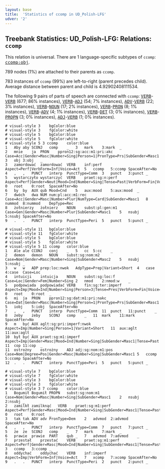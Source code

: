 ```yaml
---
layout: base
title:  'Statistics of ccomp in UD_Polish-LFG'
udver: '2'
---
```


## Treebank Statistics: UD_Polish-LFG: Relations: `ccomp`

This relation is universal.
There are 1 language-specific subtypes of `ccomp`: <tt><a href="pl_lfg-dep-ccomp-obj.html">ccomp:obj</a></tt>.

789 nodes (1%) are attached to their parents as `ccomp`.

783 instances of `ccomp` (99%) are left-to-right (parent precedes child).
Average distance between parent and child is 4.92902408111534.

The following 9 pairs of parts of speech are connected with `ccomp`: <tt><a href="pl_lfg-pos-VERB.html">VERB</a></tt>-<tt><a href="pl_lfg-pos-VERB.html">VERB</a></tt> (677; 86% instances), <tt><a href="pl_lfg-pos-VERB.html">VERB</a></tt>-<tt><a href="pl_lfg-pos-ADJ.html">ADJ</a></tt> (54; 7% instances), <tt><a href="pl_lfg-pos-ADV.html">ADV</a></tt>-<tt><a href="pl_lfg-pos-VERB.html">VERB</a></tt> (22; 3% instances), <tt><a href="pl_lfg-pos-VERB.html">VERB</a></tt>-<tt><a href="pl_lfg-pos-NOUN.html">NOUN</a></tt> (17; 2% instances), <tt><a href="pl_lfg-pos-VERB.html">VERB</a></tt>-<tt><a href="pl_lfg-pos-PRON.html">PRON</a></tt> (8; 1% instances), <tt><a href="pl_lfg-pos-VERB.html">VERB</a></tt>-<tt><a href="pl_lfg-pos-ADV.html">ADV</a></tt> (4; 1% instances), <tt><a href="pl_lfg-pos-VERB.html">VERB</a></tt>-<tt><a href="pl_lfg-pos-DET.html">DET</a></tt> (3; 0% instances), <tt><a href="pl_lfg-pos-VERB.html">VERB</a></tt>-<tt><a href="pl_lfg-pos-PROPN.html">PROPN</a></tt> (3; 0% instances), <tt><a href="pl_lfg-pos-ADJ.html">ADJ</a></tt>-<tt><a href="pl_lfg-pos-VERB.html">VERB</a></tt> (1; 0% instances).


~~~ conllu
# visual-style 3	bgColor:blue
# visual-style 3	fgColor:white
# visual-style 5	bgColor:blue
# visual-style 5	fgColor:white
# visual-style 5 3 ccomp	color:blue
1	Aby	aby	SCONJ	comp	_	3	mark	3:mark	_
2	mnie	ja	PRON	ppron12:sg:acc:m1:pri:akc	Case=Acc|Gender=Masc|Number=Sing|Person=1|PronType=Prs|SubGender=Masc1|Variant=Long	3	obj	3:obj	_
3	zamordować	zamordować	VERB	inf:perf	Aspect=Perf|VerbForm=Inf|Voice=Act	5	ccomp	5:ccomp	SpaceAfter=No
4	,	,	PUNCT	interp	PunctType=Comm	3	punct	3:punct	_
5	wystarczyło	wystarczyć	VERB	praet:sg:n:perf	Aspect=Perf|Gender=Neut|Mood=Ind|Number=Sing|Tense=Past|VerbForm=Fin|Voice=Act	0	root	0:root	SpaceAfter=No
6	by	by	AUX	qub	Mood=Cnd	5	aux:mood	5:aux:mood	_
7	dwóch	dwa	NUM	num:pl:acc:m1:rec	Case=Acc|Gender=Masc|Number=Plur|NumType=Card|SubGender=Masc1	8	nummod	8:nummod	DepType=Rec
8	żołnierzy	żołnierz	NOUN	subst:pl:gen:m1	Case=Gen|Gender=Masc|Number=Plur|SubGender=Masc1	5	nsubj	5:nsubj	SpaceAfter=No
9	.	.	PUNCT	interp	PunctType=Peri	5	punct	5:punct	_

~~~


~~~ conllu
# visual-style 11	bgColor:blue
# visual-style 11	fgColor:white
# visual-style 5	bgColor:blue
# visual-style 5	fgColor:white
# visual-style 5 11 ccomp	color:blue
1	Ale	ale	CCONJ	conj	_	5	cc	5:cc	_
2	demon	demon	NOUN	subst:sg:nom:m2	Case=Nom|Gender=Masc|Number=Sing|SubGender=Masc2	5	nsubj	5:nsubj	_
3	w	w	ADP	prep:loc:nwok	AdpType=Prep|Variant=Short	4	case	4:case	Case=Loc
4	intuicji	intuicja	NOUN	subst:sg:loc:f	Case=Loc|Gender=Fem|Number=Sing	2	nmod	2:nmod:w	_
5	podpowiada	podpowiadać	VERB	fin:sg:ter:imperf	Aspect=Imp|Mood=Ind|Number=Sing|Person=3|Tense=Pres|VerbForm=Fin|Voice=Act	0	root	0:root	_
6	mi	ja	PRON	ppron12:sg:dat:m1:pri:nakc	Case=Dat|Gender=Masc|Number=Sing|Person=1|PronType=Prs|SubGender=Masc1|Variant=Short	5	iobj	5:iobj	SpaceAfter=No
7	,	,	PUNCT	interp	PunctType=Comm	11	punct	11:punct	_
8	żeby	żeby	SCONJ	comp	_	11	mark	11:mark	SpaceAfter=No
9	m	być	AUX	aglt:sg:pri:imperf:nwok	Aspect=Imp|Number=Sing|Person=1|Variant=Short	11	aux:aglt	11:aux:aglt	_
10	był	być	AUX	praet:sg:m1:imperf	Aspect=Imp|Gender=Masc|Mood=Ind|Number=Sing|SubGender=Masc1|Tense=Past|VerbForm=Fin|Voice=Act	11	cop	11:cop	_
11	ostrożny	ostrożny	ADJ	adj:sg:nom:m1:pos	Case=Nom|Degree=Pos|Gender=Masc|Number=Sing|SubGender=Masc1	5	ccomp	5:ccomp	SpaceAfter=No
12	.	.	PUNCT	interp	PunctType=Peri	5	punct	5:punct	_

~~~


~~~ conllu
# visual-style 7	bgColor:blue
# visual-style 7	fgColor:white
# visual-style 3	bgColor:blue
# visual-style 3	fgColor:white
# visual-style 3 7 ccomp	color:blue
1	Bogumił	Bogumił	PROPN	subst:sg:nom:m1	Case=Nom|Gender=Masc|Number=Sing|SubGender=Masc1	2	nsubj	2:nsubj	_
2	zamilkł	zamilknąć	VERB	praet:sg:m1:perf	Aspect=Perf|Gender=Masc|Mood=Ind|Number=Sing|SubGender=Masc1|Tense=Past|VerbForm=Fin|Voice=Act	0	root	0:root	_
3	tak	tak	ADV	adv	PronType=Dem	2	advmod	2:advmod	SpaceAfter=No
4	,	,	PUNCT	interp	PunctType=Comm	7	punct	7:punct	_
5	że	że	SCONJ	comp	_	7	mark	7:mark	_
6	prawie	prawie	PART	qub	_	7	advmod	7:advmod	_
7	przestał	przestać	VERB	praet:sg:m1:perf	Aspect=Perf|Gender=Masc|Mood=Ind|Number=Sing|SubGender=Masc1|Tense=Past|VerbForm=Fin|Voice=Act	3	ccomp	3:ccomp	_
8	oddychać	oddychać	VERB	inf:imperf	Aspect=Imp|VerbForm=Inf|Voice=Act	7	xcomp	7:xcomp	SpaceAfter=No
9	.	.	PUNCT	interp	PunctType=Peri	2	punct	2:punct	_

~~~


